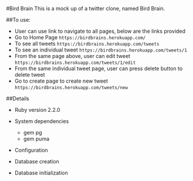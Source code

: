 #Bird Brain
  This is a mock up of a twitter clone, named Bird Brain.

##To use:
  * User can use link to navigate to all pages, below are the links provided
  * Go to Home Page `https://birdbrains.herokuapp.com/`
  * To see all tweets `https://birdbrains.herokuapp.com/tweets`
  * To see an individual tweet `https://birdbrains.herokuapp.com/tweets/1`
  * From the same page above, user can edit tweet `https://birdbrains.herokuapp.com/tweets/1/edit`
  * From the same individual tweet page, user can press delete button to delete tweet
  * Go to create page to create new tweet `https://birdbrains.herokuapp.com/tweets/new`


##Details
  * Ruby version 2.2.0

  * System dependencies
    * gem pg
    * gem puma

  * Configuration


  * Database creation

  * Database initialization



